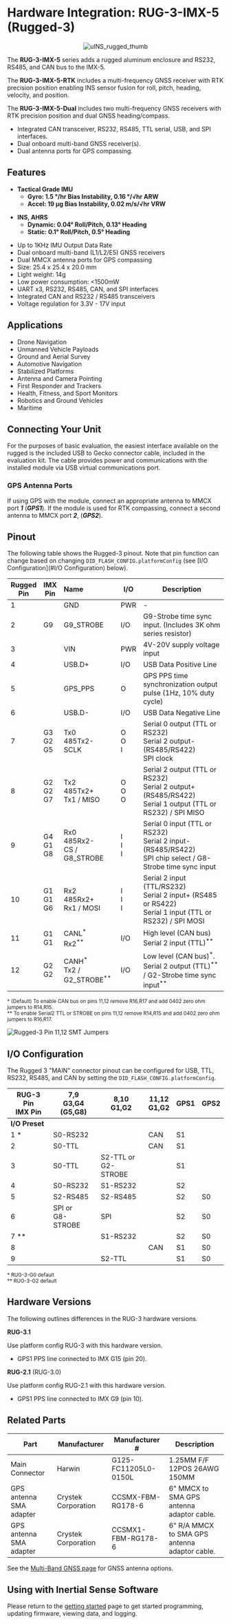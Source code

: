 # Hardware Integration: RUG-3-IMX-5 (Rugged-3)

<center>

![uINS_rugged_thumb](../images/RUG-3.0-G2.png)

</center>

The **RUG-3-IMX-5** series adds a rugged aluminum enclosure and RS232, RS485, and CAN bus to the IMX-5. 

The **RUG-3-IMX-5-RTK** includes a multi-frequency GNSS receiver with RTK precision position enabling INS sensor fusion for roll, pitch, heading, velocity, and position. 

The **RUG-3-IMX-5-Dual** includes two multi-frequency GNSS receivers with RTK precision position and dual GNSS heading/compass. 

- Integrated CAN transceiver, RS232, RS485, TTL serial, USB, and SPI interfaces.
- Dual onboard multi-band GNSS receiver(s).
- Dual antenna ports for GPS compassing.

## Features

- **Tactical Grade IMU**
  - **Gyro: 1.5 °/hr Bias Instability, 0.16 °/√hr ARW**
  - **Accel: 19 µg Bias Instability, 0.02 m/s/√hr VRW**
* **INS, AHRS**
  - **Dynamic: 0.04° Roll/Pitch, 0.13° Heading**
  - **Static: 0.1° Roll/Pitch, 0.5° Heading**
- Up to 1KHz IMU Output Data Rate
- Dual onboard multi-band (L1/L2/E5) GNSS receivers
- Dual MMCX antenna ports for GPS compassing
- Size: 25.4 x 25.4 x 20.0 mm
- Light weight: 14g
- Low power consumption: <1500mW
- UART x3, RS232, RS485, CAN, and SPI interfaces
- Integrated CAN and RS232 / RS485 transceivers
- Voltage regulation for 3.3V - 17V input

## Applications

- Drone Navigation
- Unmanned Vehicle Payloads
- Ground and Aerial Survey
- Automotive Navigation
- Stabilized Platforms
- Antenna and Camera Pointing
- First Responder and Trackers
- Health, Fitness, and Sport Monitors
- Robotics and Ground Vehicles
- Maritime

## Connecting Your Unit

For the purposes of basic evaluation, the easiest interface available on the rugged is the included USB to Gecko connector cable, included in the evaluation kit. The cable provides power and communications with the installed module via USB virtual communications port.

### GPS Antenna Ports

If using GPS with the module, connect an appropriate antenna to MMCX port ***1*** (***GPS1***).  If the module is used for RTK compassing, connect a second antenna to MMCX port ***2***, (***GPS2***).  

## Pinout

The following table shows the Rugged-3 pinout.  Note that pin function can change based on changing  `DID_FLASH_CONFIG.platformConfig` (see [I/O Configuration](#I/O Configuration) below).

| Rugged<br/>Pin | IMX<br/>Pin      | Name                                            | I/O           | Description                                                  |
| -------------- | ---------------- | :---------------------------------------------- | ------------- | ------------------------------------------------------------ |
| 1              |                  | GND                                             | PWR           | -                                                            |
| 2              | G9               | G9_STROBE                                       | I/O           | G9-Strobe time sync input.  (Includes 3K ohm series resistor) |
| 3              |                  | VIN                                             | PWR           | 4V-20V supply voltage input                                  |
| 4              |                  | USB.D+                                          | I/O           | USB Data Positive Line                                       |
| 5              |                  | GPS_PPS                                         | O             | GPS PPS time synchronization output pulse (1Hz, 10% duty cycle) |
| 6              |                  | USB.D-                                          | I/O           | USB Data Negative Line                                       |
| 7              | G3<br/>G2<br/>G5 | Tx0<br/>485Tx2-<br/>SCLK                        | O<br/>O<br/>I | Serial 0 output (TTL or RS232)<br/>Serial 2 output- (RS485/RS422)<br/>SPI clock |
| 8              | G2<br/>G2<br/>G7 | Tx2<br/>485Tx2+<br/>Tx1 / MISO                    | O<br/>O<br/>O | Serial 2 output (TTL or RS232)<br/>Serial 2 output+ (RS485/RS422)<br/>Serial 1 output (TTL or RS232) / SPI MISO |
| 9              | G4<br/>G1<br/>G8 | Rx0<br/>485Rx2-<br/>CS / G8_STROBE                | I<br/>I<br/>I | Serial 0 input (TTL or RS232)<br/>Serial 2 input- (RS485/RS422)<br/>SPI chip select / G8-Strobe time sync input |
| 10             | G1<br/>G1<br/>G6 | Rx2<br/>485Rx2+<br/>Rx1 / MOSI                    | I<br/>I<br/>I | Serial 2 input (TTL/RS232)<br/>Serial 2 input+ (RS485 or RS422)<br/>Serial 1 input (TTL or RS232) / SPI MOSI |
| 11             | G1<br/>G1        | CANL<sup>\*</sup><br/>Rx2<sup>\*\*</sup>           | I/O           | High level (CAN bus)<br/>Serial 2 input (TTL)<sup>\*\*</sup>              |
| 12             | G2<br/>G2        | CANH<sup>\*</sup><br/>Tx2 / G2_STROBE<sup>\*\*</sup> | I/O           | Low level (CAN bus)<sup>\*</sup>. <br/>Serial 2 output (TTL)<sup>\*\*</sup> / G2-Strobe time sync input<sup>\*\*</sup> |

<sup>\* (Default) To enable CAN bus on pins 11,12 remove R16,R17 and add 0402 zero ohm jumpers to R14,R15.<br/>\** To enable Serial2 TTL or STROBE on pins 11,12 remove R14,R15 and add 0402 zero ohm jumpers to R16,R17.</sup>

![Rugged-3 Pin 11,12 SMT Jumpers](images/rug3_can_ser2_jumpers.png)

## I/O Configuration

The Rugged 3 "MAIN" connector pinout can be configured for USB, TTL, RS232, RS485, and CAN by setting the  `DID_FLASH_CONFIG.platformConfig`.

| RUG-3 Pin<br/>IMX Pin | 7,9<br/>G3,G4<br/>(G5,G8) | 8,10<br/>G1,G2          | 11,12<br/>G1,G2 | GPS1 | GPS2 |
| --------------------- | ------------------------- | ----------------------- | --------------- | ---- | ---- |
| **I/O Preset**        |                           |                         |                 |      |      |
| 1 *                   | S0-RS232                  |                         | CAN             | S1   |      |
| 2                     | S0-TTL                    |                         | CAN             | S1   |      |
| 3                     | S0-TTL                    | S2-TTL or<br/>G2-STROBE |                 | S1   |      |
| 4                     | S0-RS232                  | S1-RS232                |                 | S2   |      |
| 5                     | S2-RS485                  | S2-RS485                |                 | S2   | S0   |
| 6                     | SPI or<br/>G8-STROBE      | SPI                     |                 | S2   | S0   |
| 7 **                  |                           | S1-RS232                |                 | S2   | S0   |
| 8                     |                           |                         | CAN             | S1   | S0   |
| 9                     |                           | S2-TTL                  |                 | S1   | S0   |

<sup>\* RUG-3-G0 default<br/>\** RUG-3-G2 default</sup>

## Hardware Versions

The following outlines differences in the RUG-3 hardware versions.

**RUG-3.1**

Use platform config RUG-3 with this hardware version.

- GPS1 PPS line connected to IMX G15 (pin 20).

**RUG-2.1** (RUG-3.0)

Use platform config RUG-2.1 with this hardware version.

- GPS1 PPS line connected to IMX G9 (pin 10).



## Related Parts

| Part                    | Manufacturer        | Manufacturer #       | Description                                   |
| ----------------------- | ------------------- | -------------------- | --------------------------------------------- |
| Main Connector          | Harwin              | G125-FC11205L0-0150L | 1.25MM F/F 12POS 26AWG 150MM                  |
| GPS antenna SMA adapter | Crystek Corporation | CCSMX-FBM-RG178-6    | 6" MMCX to SMA GPS antenna adaptor cable.     |
| GPS antenna SMA adapter | Crystek Corporation | CCSMX1-FBM-RG178-6   | 6" R/A MMCX to SMA GPS antenna adaptor cable. |

See the [Multi-Band GNSS page](../../gnss/multi_band_gnss/#multi-band-gnss-components) for GNSS antenna options.

## Using with Inertial Sense Software

Please return to the [getting started](../../getting-started/getting-started.md) page to get started programming, updating firmware, viewing data, and logging. 
